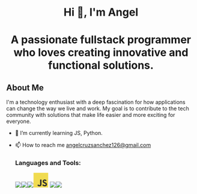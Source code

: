 <h1 align="center">Hi 👋, I'm Angel</span></h1>
<h1 align="center">A passionate fullstack programmer who loves creating innovative and functional solutions. </h1>                     


## About Me

I'm a technology enthusiast with a deep fascination for how applications can change the way we live and work. My goal is to contribute to the tech community with solutions that make life easier and more exciting for everyone.


- 🌱 I’m currently learning JS, Python.
- 📫 How to reach me angelcruzsanchez126@gmail.com

  <h3 align="left">Languages and Tools:</h3>

  <img src="https://www.vectorlogo.zone/logos/w3_html5/w3_html5-icon.svg"><img src="https://www.vectorlogo.zone/logos/w3_css/w3_css-icon.svg"><img src="https://www.vectorlogo.zone/logos/php/php-icon.svg"><img src="https://raw.githubusercontent.com/devicons/devicon/master/icons/javascript/javascript-original.svg" alt="javascript" width="40" height="40"> <img src="https://www.vectorlogo.zone/logos/python/python-icon.svg"><img src="https://www.vectorlogo.zone/logos/mysql/mysql-ar21.svg">
 
<!---
angelcruz07/angelcruz07 is a ✨ special ✨ repository because its `README.md` (this file) appears on your GitHub profile.
You can click the Preview link to take a look at your changes.
--->
